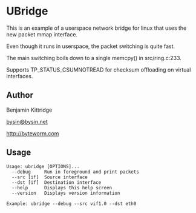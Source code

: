 UBridge
===
This is an example of a userspace network bridge for linux that uses the new packet mmap interface.

Even though it runs in userspace, the packet switching is quite fast.

The main switching boils down to a single memcpy() in src/ring.c:233.

Supports TP_STATUS_CSUMNOTREAD for checksum offloading on virtual interfaces.

Author
----
Benjamin Kittridge

bysin@bysin.net

http://byteworm.com

Usage
----

    Usage: ubridge [OPTIONS]...
      --debug     Run in foreground and print packets
      --src [if]  Source interface
      --dst [if]  Destination interface
      --help      Displays this help screen
      --version   Displays version information

    Example: ubridge --debug --src vif1.0 --dst eth0
